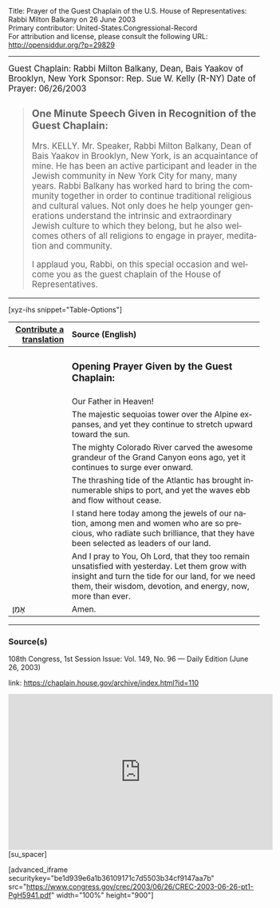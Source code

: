 <html>
<head></head>
<body>
Title: Prayer of the Guest Chaplain of the U.S. House of Representatives: Rabbi Milton Balkany on 26 June 2003<br />
Primary contributor: United-States.Congressional-Record<br />
For attribution and license, please consult the following URL: <a href="http://opensiddur.org/?p=29829">http://opensiddur.org/?p=29829</a>
<p />
<hr />

<div class="english" lang="en" style="font-size:1.2em;">
Guest Chaplain: Rabbi Milton Balkany, Dean, Bais Yaakov of Brooklyn, New York
Sponsor: Rep. Sue W. Kelly (R-NY)
Date of Prayer: 06/26/2003

<blockquote>
<h3>One Minute Speech Given in Recognition of the Guest Chaplain:</h3>

Mrs. KELLY. Mr. Speaker, Rabbi Milton Balkany, Dean of Bais Yaakov in Brooklyn, New York, is an acquaintance of mine. He has been an active participant and leader in the Jewish community in New York City for many, many years. Rabbi Balkany has worked hard to bring the community together in order to continue traditional religious and cultural values. Not only does he help younger generations understand the intrinsic and extraordinary Jewish culture to which they belong, but he also welcomes others of all religions to engage in prayer, meditation and community.

I applaud you, Rabbi, on this special occasion and welcome you as the guest chaplain of the House of Representatives.
</blockquote>

</div>

<hr />

[xyz-ihs snippet="Table-Options"]<table style="margin-left: auto; margin-right: auto;" class="draggable">
<thead><tr><th id="x" style="text-align: right;"><a href="/translate/" target="_blank" rel="noopener">Contribute a translation</a></th><th style="text-align: left;">Source (English)</th></tr></thead>
<tbody>
<tr><td style="vertical-align:top;">
<div class="liturgy" lang="he">

</span></div></td>
 
<td style="vertical-align:top;">
<div class="english" lang="en">
<h3>Opening Prayer Given by the Guest Chaplain:</h3>
</div></td></tr>

<tr><td style="vertical-align:top;">
<div class="liturgy" lang="he">

</span></div></td>
 
<td style="vertical-align:top;">
<div class="english" lang="en">
Our Father in Heaven!
</div></td></tr>


<tr><td style="vertical-align:top;">
<div class="liturgy" lang="he">

</span></div></td>
 
<td style="vertical-align:top;">
<div class="english" lang="en">
The majestic sequoias 
tower over the Alpine expanses, 
and yet they continue to stretch upward 
toward the sun. 
</div></td></tr>


<tr><td style="vertical-align:top;">
<div class="liturgy" lang="he">

</span></div></td>
 
<td style="vertical-align:top;">
<div class="english" lang="en">
The mighty Colorado River 
carved the awesome grandeur of the Grand Canyon eons ago, 
yet it continues to surge 
ever onward. 
</div></td></tr>


<tr><td style="vertical-align:top;">
<div class="liturgy" lang="he">

</span></div></td>
 
<td style="vertical-align:top;">
<div class="english" lang="en">
The thrashing tide of the Atlantic 
has brought innumerable ships to port,
and yet the waves ebb and flow 
without cease. 

</div></td></tr>


<tr><td style="vertical-align:top;">
<div class="liturgy" lang="he">

</span></div></td>
 
<td style="vertical-align:top;">
<div class="english" lang="en">
I stand here today 
among the jewels of our nation, 
among men and women 
who are so precious, 
who radiate such brilliance, 
that they have been selected 
as leaders of our land. 
</div></td></tr>


<tr><td style="vertical-align:top;">
<div class="liturgy" lang="he">

</span></div></td>
 
<td style="vertical-align:top;">
<div class="english" lang="en">
And I pray to You, Oh Lord, 
that they too remain unsatisfied 
with yesterday. 
Let them grow with insight 
and turn the tide for our land, 
for we need them, 
their wisdom, 
devotion,
and energy, 
now, 
more than ever. 
</div></td></tr>


<tr><td style="vertical-align:top;">
<div class="liturgy" lang="he">
אָמֵן׃
</span></div></td>
 
<td style="vertical-align:top;">
<div class="english" lang="en">
Amen.
</div></td></tr>
</tbody></table>

<hr />

<h3>Source(s)</h3>

108th Congress, 1st Session
Issue: Vol. 149, No. 96 — Daily Edition (June 26, 2003)

link: https://chaplain.house.gov/archive/index.html?id=110

<iframe width=530 height=312 src='https://www.c-span.org/video/standalone/?c4502173/rabbi-milton-balkany-bais-yaakov-midwood' allowfullscreen='allowfullscreen' frameborder=0></iframe>[su_spacer]

[advanced_iframe securitykey="be1d939e6a1b36109171c7d5503b34cf9147aa7b" src="https://www.congress.gov/crec/2003/06/26/CREC-2003-06-26-pt1-PgH5941.pdf" width="100%" height="900"]
</body>
</html>